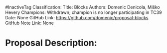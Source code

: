#InactiveTag
Classification:
Title: Blöcks
Authors: Domenic Denicola, Miško Hevery
Champions: Withdrawn; champion is no longer participating in TC39
Date: None
GitHub Link: https://github.com/domenic/proposal-blocks
GitHub Note Link: None

# Proposal Description:

